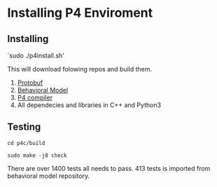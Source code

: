 # Installing P4 Enviroment

## Installing 
`sudo ./p4install.sh'

This will download folowing repos and build them.
1. [Protobuf](https://github.com/protocolbuffers/protobuf)
2. [Behavioral Model](https://github.com/p4lang/behavioral-model)
3. [P4 compiler](https://github.com/p4lang/p4c)
4. All dependecies and libraries in C++ and Python3

## Testing
`cd p4c/build`

`sudo make -j8 check`

There are over 1400 tests all needs to pass. 413 tests is imported from behavioral model repository.
